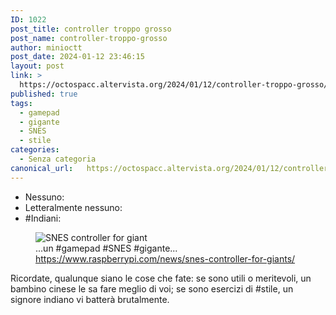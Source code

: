 ```yaml
---
ID: 1022
post_title: controller troppo grosso
post_name: controller-troppo-grosso
author: minioctt
post_date: 2024-01-12 23:46:15
layout: post
link: >
  https://octospacc.altervista.org/2024/01/12/controller-troppo-grosso/
published: true
tags:
  - gamepad
  - gigante
  - SNES
  - stile
categories:
  - Senza categoria
canonical_url:   https://octospacc.altervista.org/2024/01/12/controller-troppo-grosso/
---
```

<!-- wp:list {"className":"greentext"} -->
<ul class="greentext"><!-- wp:list-item -->
<li>Nessuno:</li>
<!-- /wp:list-item -->

<!-- wp:list-item -->
<li>Letteralmente nessuno:</li>
<!-- /wp:list-item -->

<!-- wp:list-item -->
<li>#Indiani:</li>
<!-- /wp:list-item --></ul>
<!-- /wp:list -->

<!-- wp:paragraph -->
<p></p>
<!-- /wp:paragraph -->

<!-- wp:image {"id":1025,"sizeSlug":"large","linkDestination":"none"} -->
<figure class="wp-block-image size-large"><img src="{{site.cdnurl}}/assets/uploads/2024/01/screenshot_20240112-2037055367688839265780188-960x953.png" alt="SNES controller for giant" class="wp-image-1025"/><figcaption class="wp-element-caption">...un #gamepad #SNES #gigante... <a href="https://www.raspberrypi.com/news/snes-controller-for-giants/">https://www.raspberrypi.com/news/snes-controller-for-giants/</a></figcaption></figure>
<!-- /wp:image -->

<!-- wp:paragraph -->
<p></p>
<!-- /wp:paragraph -->

<!-- wp:paragraph -->
<p>Ricordate, qualunque siano le cose che fate: se sono utili o meritevoli, un bambino cinese le sa fare meglio di voi; se sono esercizi di #stile, un signore indiano vi batterà brutalmente.</p>
<!-- /wp:paragraph -->